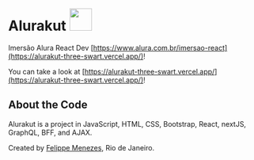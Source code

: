 # Alurakut <img src="http://alurakut.vercel.app//logo.svg" width="45" height="45">

Imersão Alura React Dev [https://www.alura.com.br/imersao-react](https://alurakut-three-swart.vercel.app/)!

You can take a look at [https://alurakut-three-swart.vercel.app/](https://alurakut-three-swart.vercel.app/)!

## About the Code

Alurakut is a project in JavaScript, HTML, CSS, Bootstrap, React, nextJS, GraphQL, BFF, and AJAX. 

Created by [Felippe Menezes](https://github.com/FelippeMenezes), Rio de Janeiro.
